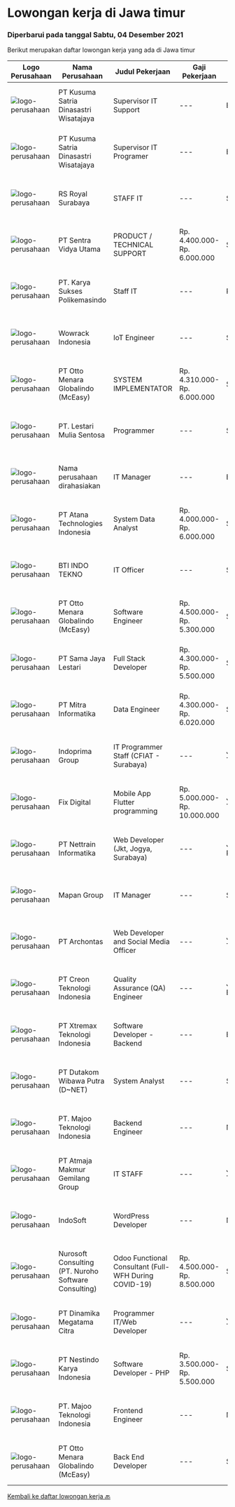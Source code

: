 
  # Lowongan kerja di Jawa timur

  ### Diperbarui pada tanggal Sabtu, 04 Desember 2021

  Berikut merupakan daftar lowongan kerja yang ada di Jawa timur

  |Logo Perusahaan | Nama Perusahaan | Judul Pekerjaan | Gaji Pekerjaan | Lokasi | Deskripsi | Tanggal diunggah | Pranala |
  | -------------- | --------------- | --------------- | --------- | --------- | -------------- | ------- | ----------- |
  |![logo-perusahaan](https://image-service-cdn.seek.com.au/2bd210bb6144380877fceef41edad80e897109f1/ee4dce1061f3f616224767ad58cb2fc751b8d2dc)|PT Kusuma Satria Dinasastri Wisatajaya|Supervisor IT Support|---|Batu|Requirement : Memiliki pengalaman minimal 2 tahun di bidang IT Pendidikan minimal D3/S1 Memiliki basic knowledge dan skill troubleshooting di jaringan...|Jumat, 03 Desember 2021|https://www.jobstreet.co.id/id/job/supervisor-it-support-3710113?token=0~4397bd82-7c94-4982-9165-1ab5b8a4b774&sectionRank=1&jobId=jobstreet-id-job-3710113|
|![logo-perusahaan](https://image-service-cdn.seek.com.au/2bd210bb6144380877fceef41edad80e897109f1/ee4dce1061f3f616224767ad58cb2fc751b8d2dc)|PT Kusuma Satria Dinasastri Wisatajaya|Supervisor IT Programer|---|Batu|Kualifikasi: Pendidikan D3/S1 Jurusan Teknik komputer IT  Memiliki pengalaman / kemampuan dalam bahasa pemrograman Memahami tentang PHP, HTML, CSS,...|Jumat, 03 Desember 2021|https://www.jobstreet.co.id/id/job/supervisor-it-programer-3709952?token=0~4397bd82-7c94-4982-9165-1ab5b8a4b774&sectionRank=2&jobId=jobstreet-id-job-3709952|
|![logo-perusahaan](https://image-service-cdn.seek.com.au/9a1e80a37af816d1aa1324a36b00afcd025b2f5a/ee4dce1061f3f616224767ad58cb2fc751b8d2dc)|RS Royal Surabaya|STAFF IT|---|Surabaya|Kualifikasi: Pendidikan S1 Teknik Informatika / Setara Lainnya Usia maksimal 35 Tahun Menguasai PHP, Framework CI, Javascript, Sql Server, dan My Sql....|Kamis, 02 Desember 2021|https://www.jobstreet.co.id/id/job/staff-it-3708374?token=0~4397bd82-7c94-4982-9165-1ab5b8a4b774&sectionRank=3&jobId=jobstreet-id-job-3708374|
|![logo-perusahaan](https://image-service-cdn.seek.com.au/89a4b4d8e6af0c01c230c2b1f638fbea996731cb/ee4dce1061f3f616224767ad58cb2fc751b8d2dc)|PT Sentra Vidya Utama|PRODUCT / TECHNICAL SUPPORT|Rp. 4.400.000-Rp. 6.000.000|Surabaya|Melakukan migrasi dan mengevaluasi data Membuat report hasil analisa dan hasil migrasi data Melakukan instalasi/setting aplikasi Melakukan analisa...|Jumat, 03 Desember 2021|https://www.jobstreet.co.id/id/job/product-technical-support-3710350?token=0~4397bd82-7c94-4982-9165-1ab5b8a4b774&sectionRank=4&jobId=jobstreet-id-job-3710350|
|![logo-perusahaan](https://image-service-cdn.seek.com.au/e66faf328c810a518e14043d592e1c6668816d49/ee4dce1061f3f616224767ad58cb2fc751b8d2dc)|PT. Karya Sukses Polikemasindo|Staff IT|---|Pasuruan|Usia maksimal 35 tahun. Pendidikan terkahir minimal S1. Pengalaman kerja di dunia IT minimal 2 tahun. Mengusai software umum seperti Microsoft Windows...|Rabu, 01 Desember 2021|https://www.jobstreet.co.id/id/job/staff-it-3706978?token=0~4397bd82-7c94-4982-9165-1ab5b8a4b774&sectionRank=5&jobId=jobstreet-id-job-3706978|
|![logo-perusahaan](https://image-service-cdn.seek.com.au/d075fc91208a31c23e7df3eb10274258436fafe8/ee4dce1061f3f616224767ad58cb2fc751b8d2dc)|Wowrack Indonesia|IoT Engineer|---|Surabaya|Requirements :  Holds a Diploma/Bachelor Degree in Computer Science/Computer Engineering or related fields Good in English Able to work in a team and...|Jumat, 03 Desember 2021|https://www.jobstreet.co.id/id/job/iot-engineer-3700031?token=0~4397bd82-7c94-4982-9165-1ab5b8a4b774&sectionRank=6&jobId=jobstreet-id-job-3700031|
|![logo-perusahaan](https://image-service-cdn.seek.com.au/f315f0c605a36ea3a033e6abb5c67515d4b00ff5/ee4dce1061f3f616224767ad58cb2fc751b8d2dc)|PT Otto Menara Globalindo (McEasy)|SYSTEM IMPLEMENTATOR|Rp. 4.310.000-Rp. 6.000.000|Surabaya|Requirements: Diploma or Bachelor degree in IT/System Information/IT Engineering Experiences 1-3 years in the same field Know all phases of software...|Jumat, 03 Desember 2021|https://www.jobstreet.co.id/id/job/system-implementator-3710104?token=0~4397bd82-7c94-4982-9165-1ab5b8a4b774&sectionRank=7&jobId=jobstreet-id-job-3710104|
|![logo-perusahaan](https://image-service-cdn.seek.com.au/ba805d70a0f328ca007a39c2a87a4909bf8ef7b7/ee4dce1061f3f616224767ad58cb2fc751b8d2dc)|PT. Lestari Mulia Sentosa|Programmer|---|Sidoarjo|Usia maks 30 tahun Kandidat harus memiliki setidaknya Gelar Sarjana di Segala Jurusan dengan IPK minimal 3.00 Setidaknya memiliki 2 tahun pengalaman...|Kamis, 02 Desember 2021|https://www.jobstreet.co.id/id/job/programmer-3691216?token=0~4397bd82-7c94-4982-9165-1ab5b8a4b774&sectionRank=8&jobId=jobstreet-id-job-3691216|
|![logo-perusahaan](https://us.123rf.com/450wm/pavelstasevich/pavelstasevich1811/pavelstasevich181101027/112815900-stock-vector-no-image-available-icon-flat-vector.jpg?ver=6)|Nama perusahaan dirahasiakan|IT Manager|---|Bali|Pendidikan minimal S1 segala jurusan Memiliki pengetahuan mengenai PHP dan bahasa pemrograman lainnya atau menguasai jaringan Gaji negotiable...|Selasa, 30 November 2021|https://www.jobstreet.co.id/id/job/it-manager-3704071?token=0~4397bd82-7c94-4982-9165-1ab5b8a4b774&sectionRank=9&jobId=jobstreet-id-job-3704071|
|![logo-perusahaan](https://image-service-cdn.seek.com.au/803a54e28c47c35308d50d66bbbdc86c9d160d6b/ee4dce1061f3f616224767ad58cb2fc751b8d2dc)|PT Atana Technologies Indonesia|System Data Analyst|Rp. 4.000.000-Rp. 6.000.000|Surabaya|Conduct business and user requirement analysis. Gain/maintain an in-depth knowledge of business functions. Investigate, evaluate and report...|Sabtu, 04 Desember 2021|https://www.jobstreet.co.id/id/job/system-data-analyst-3710878?token=0~4397bd82-7c94-4982-9165-1ab5b8a4b774&sectionRank=10&jobId=jobstreet-id-job-3710878|
|![logo-perusahaan](https://us.123rf.com/450wm/pavelstasevich/pavelstasevich1811/pavelstasevich181101027/112815900-stock-vector-no-image-available-icon-flat-vector.jpg?ver=6)|BTI INDO TEKNO|IT Officer|---|Surabaya|WHO WE ARE We are a military contractor working with some of the best-known companies from around the world to enhance Indonesia’s military and law...|Selasa, 30 November 2021|https://www.jobstreet.co.id/id/job/it-officer-3706396?token=0~4397bd82-7c94-4982-9165-1ab5b8a4b774&sectionRank=11&jobId=jobstreet-id-job-3706396|
|![logo-perusahaan](https://image-service-cdn.seek.com.au/f315f0c605a36ea3a033e6abb5c67515d4b00ff5/ee4dce1061f3f616224767ad58cb2fc751b8d2dc)|PT Otto Menara Globalindo (McEasy)|Software Engineer|Rp. 4.500.000-Rp. 5.300.000|Surabaya|Description McEasy, Indonesia’s leading web and mobile logistic system, is looking for a Web Developer to join our ever-growing team. We are looking...|Jumat, 03 Desember 2021|https://www.jobstreet.co.id/id/job/software-engineer-3709653?token=0~4397bd82-7c94-4982-9165-1ab5b8a4b774&sectionRank=12&jobId=jobstreet-id-job-3709653|
|![logo-perusahaan](https://image-service-cdn.seek.com.au/7a58c5230a98d0fb4d42b57ac4f9ca371c4a76f8/ee4dce1061f3f616224767ad58cb2fc751b8d2dc)|PT Sama Jaya Lestari|Full Stack Developer|Rp. 4.300.000-Rp. 5.500.000|Surabaya|V A C A N C YInternational Furniture export company, located at West Surabaya need staff for position: FULL STACK DEVELOPERJob Location: WEST...|Jumat, 03 Desember 2021|https://www.jobstreet.co.id/id/job/full-stack-developer-3710270?token=0~4397bd82-7c94-4982-9165-1ab5b8a4b774&sectionRank=13&jobId=jobstreet-id-job-3710270|
|![logo-perusahaan](https://image-service-cdn.seek.com.au/f41a3a3e89984f2dabec38a3b33e4fa0e4b94970/ee4dce1061f3f616224767ad58cb2fc751b8d2dc)|PT Mitra Informatika|Data Engineer|Rp. 4.300.000-Rp. 6.020.000|Surabaya|About Mitra Informatika Mitra Informatika is an IT company based in Surabaya that positioning itself to become the market leader in providing...|Jumat, 03 Desember 2021|https://www.jobstreet.co.id/id/job/data-engineer-3693676?token=0~4397bd82-7c94-4982-9165-1ab5b8a4b774&sectionRank=14&jobId=jobstreet-id-job-3693676|
|![logo-perusahaan](https://image-service-cdn.seek.com.au/98db6d222e30b3390f5b0f1a69701ee0a17b6b20/ee4dce1061f3f616224767ad58cb2fc751b8d2dc)|Indoprima Group|IT Programmer Staff (CFIAT - Surabaya)|---|Jawa Timur|Kualifikasi: Minimal S1 Teknik Informatika/ Sistem Informasi/ Ilmu Komputer dengan IPK min 3,00 Berpengalaman kerja sebagai IT Staff minimal 2 tahun...|Rabu, 01 Desember 2021|https://www.jobstreet.co.id/id/job/it-programmer-staff-cfiat-surabaya-3707090?token=0~4397bd82-7c94-4982-9165-1ab5b8a4b774&sectionRank=15&jobId=jobstreet-id-job-3707090|
|![logo-perusahaan](https://image-service-cdn.seek.com.au/7cc2d3c9df01794bbc48dfe0cfc38b61783a6ab3/ee4dce1061f3f616224767ad58cb2fc751b8d2dc)|Fix Digital|Mobile App Flutter programming|Rp. 5.000.000-Rp. 10.000.000|Jawa Timur|Deskripsi Pekerjaan Membuat dan mengembangkan aplikasi mobile. Berkolaborasi dengan tim lain dan manajer produk/proyek untuk bertukar pikiran dan...|Jumat, 03 Desember 2021|https://www.jobstreet.co.id/id/job/mobile-app-flutter-programming-3710656?token=0~4397bd82-7c94-4982-9165-1ab5b8a4b774&sectionRank=16&jobId=jobstreet-id-job-3710656|
|![logo-perusahaan](https://image-service-cdn.seek.com.au/7605dc4f9be72ffeddd7488e727db2f48355acd7/ee4dce1061f3f616224767ad58cb2fc751b8d2dc)|PT Nettrain Informatika|Web Developer (Jkt, Jogya, Surabaya)|---|Jakarta Raya|· Good understanding of the .Net Framework, MVC, object-oriented programming, and multi-tier architectures· Proficient in developing applications...|Jumat, 03 Desember 2021|https://www.jobstreet.co.id/id/job/web-developer-jkt-jogya-surabaya-3694574?token=0~4397bd82-7c94-4982-9165-1ab5b8a4b774&sectionRank=17&jobId=jobstreet-id-job-3694574|
|![logo-perusahaan](https://image-service-cdn.seek.com.au/470a7d61d5a3399f6ba34f865cbcf7a9dc2e3fc5/ee4dce1061f3f616224767ad58cb2fc751b8d2dc)|Mapan Group|IT Manager|---|Surabaya|Kualifikasi: Lulusan Pendidikan : S1 Teknik Informatika, Teknik Komputer, atau sejenisnya. Pengalaman di bidang IT (software dan hardware) minimal 3...|Senin, 29 November 2021|https://www.jobstreet.co.id/id/job/it-manager-3704732?token=0~4397bd82-7c94-4982-9165-1ab5b8a4b774&sectionRank=18&jobId=jobstreet-id-job-3704732|
|![logo-perusahaan](https://image-service-cdn.seek.com.au/fe4509af809e656bee93524878613236bd2f05f1/ee4dce1061f3f616224767ad58cb2fc751b8d2dc)|PT Archontas|Web Developer and Social Media Officer|---|Jawa Timur|Jika Anda memiliki kesukaan terhadap perancangan dan pengembangan website serta kemampuan improvement yang baik, Anda adalah orang yang kami butuhkan...|Jumat, 03 Desember 2021|https://www.jobstreet.co.id/id/job/web-developer-and-social-media-officer-3694084?token=0~4397bd82-7c94-4982-9165-1ab5b8a4b774&sectionRank=19&jobId=jobstreet-id-job-3694084|
|![logo-perusahaan](https://image-service-cdn.seek.com.au/78901259d4decf231e925fe499347bc599591a6f/ee4dce1061f3f616224767ad58cb2fc751b8d2dc)|PT Creon Teknologi Indonesia|Quality Assurance (QA) Engineer|---|Jakarta Barat|Job Responsibilities: Software testing of e-Commerce and websites. Prepare and set up test framework and environment. Participate in software design...|Kamis, 02 Desember 2021|https://www.jobstreet.co.id/id/job/quality-assurance-qa-engineer-3708504?token=0~4397bd82-7c94-4982-9165-1ab5b8a4b774&sectionRank=20&jobId=jobstreet-id-job-3708504|
|![logo-perusahaan](https://image-service-cdn.seek.com.au/ce74a79d8ea261e54cdae65dc8035221535675cf/ee4dce1061f3f616224767ad58cb2fc751b8d2dc)|PT Xtremax Teknologi Indonesia|Software Developer - Backend|---|Bandung|Job Description As a Software Developer, specifically backend, you will be introduced to ASP.NET development platforms and will be actively involved...|Jumat, 03 Desember 2021|https://www.jobstreet.co.id/id/job/software-developer-backend-3694018?token=0~4397bd82-7c94-4982-9165-1ab5b8a4b774&sectionRank=21&jobId=jobstreet-id-job-3694018|
|![logo-perusahaan](https://image-service-cdn.seek.com.au/596b4a55d08359a51386500fde8a97557c8073a3/ee4dce1061f3f616224767ad58cb2fc751b8d2dc)|PT Dutakom Wibawa Putra (D~NET)|System Analyst|---|Surabaya|Melakukan analisa terhadap sistem/aplikasi yang ada beserta referensi dan dokumen penunjang sistem/aplikasi. Melakukan analisa kebutuhan sistem....|Rabu, 01 Desember 2021|https://www.jobstreet.co.id/id/job/system-analyst-3697007?token=0~4397bd82-7c94-4982-9165-1ab5b8a4b774&sectionRank=22&jobId=jobstreet-id-job-3697007|
|![logo-perusahaan](https://image-service-cdn.seek.com.au/2a2c8a948d223cf92abbc34c9b4e6cee325386db/ee4dce1061f3f616224767ad58cb2fc751b8d2dc)|PT. Majoo Teknologi Indonesia|Backend Engineer|---|Malang|DescriptionAn experienced Backend Engineer with strong ability to work as a team. Responsible to design and develop highly reliable, fault-tolerant...|Kamis, 02 Desember 2021|https://www.jobstreet.co.id/id/job/backend-engineer-3708725?token=0~4397bd82-7c94-4982-9165-1ab5b8a4b774&sectionRank=23&jobId=jobstreet-id-job-3708725|
|![logo-perusahaan](https://image-service-cdn.seek.com.au/ec691d5ad861d3121a6b98f41f998a9a711afa5f/ee4dce1061f3f616224767ad58cb2fc751b8d2dc)|PT Atmaja Makmur Gemilang Group|IT STAFF|---|Jawa Timur|Installing and configuring computer hardware, software, systems, networks, printers, and scanners Monitoring and maintaining computer systems and...|Senin, 29 November 2021|https://www.jobstreet.co.id/id/job/it-staff-3704877?token=0~4397bd82-7c94-4982-9165-1ab5b8a4b774&sectionRank=24&jobId=jobstreet-id-job-3704877|
|![logo-perusahaan](https://image-service-cdn.seek.com.au/fbd57a90b36e6d6fe13c8e714c23f2e07616d0cb/ee4dce1061f3f616224767ad58cb2fc751b8d2dc)|IndoSoft|WordPress Developer|---|Malang|We are looking for Word Press Developer (not Word Press installer or just user).Responsibilities Install a standard set of proprietary set of...|Jumat, 03 Desember 2021|https://www.jobstreet.co.id/id/job/wordpress-developer-3700243?token=0~4397bd82-7c94-4982-9165-1ab5b8a4b774&sectionRank=25&jobId=jobstreet-id-job-3700243|
|![logo-perusahaan](https://image-service-cdn.seek.com.au/80d9f9357b1a2e56b4a86927c47c40f644df9ce9/ee4dce1061f3f616224767ad58cb2fc751b8d2dc)|Nurosoft Consulting (PT. Nuroho Software Consulting)|Odoo Functional Consultant (Full-WFH During COVID-19)|Rp. 4.500.000-Rp. 8.500.000|Surabaya|Responsibilities Analyze customer business processes, write specifications, and suggest solutions. Implement the agreed solutions. Write test cases...|Jumat, 03 Desember 2021|https://www.jobstreet.co.id/id/job/odoo-functional-consultant-full-wfh-during-covid-19-3709748?token=0~4397bd82-7c94-4982-9165-1ab5b8a4b774&sectionRank=26&jobId=jobstreet-id-job-3709748|
|![logo-perusahaan](https://image-service-cdn.seek.com.au/2bca4fae223c3ff5e2a7e3a922f50a1fd8915c52/ee4dce1061f3f616224767ad58cb2fc751b8d2dc)|PT Dinamika Megatama Citra|Programmer IT/Web Developer|---|Jawa Timur|Kualifikasi: Pendidikan D3/S1 Jurusan Teknik komputer IT &amp; Mekatronika (diutamakan dalam bidang Web Developer) Usia maksimal 29 tahun Memiliki...|Rabu, 01 Desember 2021|https://www.jobstreet.co.id/id/job/programmer-it-web-developer-3707642?token=0~4397bd82-7c94-4982-9165-1ab5b8a4b774&sectionRank=27&jobId=jobstreet-id-job-3707642|
|![logo-perusahaan](https://image-service-cdn.seek.com.au/e6b86a55e62bba9e61456e203321a19cc06253da/ee4dce1061f3f616224767ad58cb2fc751b8d2dc)|PT Nestindo Karya Indonesia|Software Developer - PHP|Rp. 3.500.000-Rp. 5.500.000|Surabaya|Mahir dalam bahasa pemprograman PHP dan berpengalaman minimal 1 tahun. Dapat dan menggunakan Sistem Database MySQL. Mempunyai pengalaman dalam...|Kamis, 02 Desember 2021|https://www.jobstreet.co.id/id/job/software-developer-php-3698233?token=0~4397bd82-7c94-4982-9165-1ab5b8a4b774&sectionRank=28&jobId=jobstreet-id-job-3698233|
|![logo-perusahaan](https://image-service-cdn.seek.com.au/2a2c8a948d223cf92abbc34c9b4e6cee325386db/ee4dce1061f3f616224767ad58cb2fc751b8d2dc)|PT. Majoo Teknologi Indonesia|Frontend Engineer|---|Malang|DescriptionAn experienced Front End Engineer with strong ability to collaborate as a team with other members. Responsible to develop and maintain user...|Kamis, 02 Desember 2021|https://www.jobstreet.co.id/id/job/frontend-engineer-3708742?token=0~4397bd82-7c94-4982-9165-1ab5b8a4b774&sectionRank=29&jobId=jobstreet-id-job-3708742|
|![logo-perusahaan](https://image-service-cdn.seek.com.au/f315f0c605a36ea3a033e6abb5c67515d4b00ff5/ee4dce1061f3f616224767ad58cb2fc751b8d2dc)|PT Otto Menara Globalindo (McEasy)|Back End Developer|---|Surabaya|Description McEasy, Indonesia’s leading web and mobile logistic system, is looking for a Web Developer to join our ever-growing team. We are looking...|Jumat, 03 Desember 2021|https://www.jobstreet.co.id/id/job/back-end-developer-3709669?token=0~4397bd82-7c94-4982-9165-1ab5b8a4b774&sectionRank=30&jobId=jobstreet-id-job-3709669|


  [Kembali ke daftar lowongan kerja 🔙](../README.md#daftar-lowongan-kerja)
  